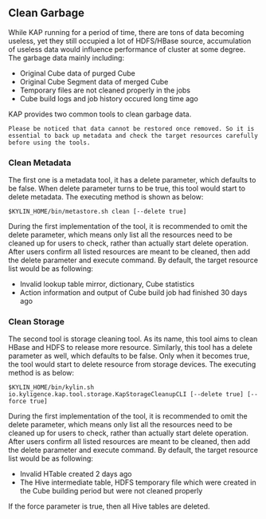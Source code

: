 ## Clean Garbage

While KAP running for a period of time, there are tons of data becoming useless, yet they still occupied a lot of HDFS/HBase source, accumulation of useless data would influence performance of cluster at some degree.  The garbage data mainly including: 

- Original Cube data of purged Cube
- Original Cube Segment data of merged Cube
- Temporary files are not cleaned properly in the jobs
- Cube build logs and job history occured long time ago

KAP provides two common tools to clean garbage data. 

```
Please be noticed that data cannot be restored once removed. So it is essential to back up metadata and check the target resources carefully before using the tools. 
```

### Clean Metadata
The first one is a metadata tool, it has a delete parameter, which defaults to be false. When delete parameter turns to be true, this tool would start to delete metadata. The executing method is shown as below:

```$KYLIN_HOME/bin/metastore.sh clean [--delete true]```

During the first implementation of the tool, it is recommended to omit the delete parameter, which means only list all the resources need to be cleaned up for users to check, rather than actually start delete operation. After users confirm all listed resources are meant to be cleaned, then add the delete parameter and execute command. By default, the target resource list would be as following: 

- Invalid lookup table mirror, dictionary, Cube statistics
- Action information and output of Cube build job had finished 30 days ago

### Clean Storage
The second tool is storage cleaning tool. As its name, this tool aims to clean HBase and HDFS to release more resource. Similarly, this tool has a delete parameter as well, which defaults to be false. Only when it becomes true, the tool would start to delete resource from storage devices. The executing method is as below: 

```$KYLIN_HOME/bin/kylin.sh io.kyligence.kap.tool.storage.KapStorageCleanupCLI [--delete true] [--force true]```

During the first implementation of the tool, it is recommended to omit the delete parameter, which means only list all the resources need to be cleaned up for users to check, rather than actually start delete operation. After users confirm all listed resources are meant to be cleaned, then add the delete parameter and execute command. By default, the target resource list would be as following: 

- Invalid HTable created 2 days ago
- The Hive intermediate table, HDFS temporary file which were created in the Cube building period but were not cleaned properly

If the force parameter is true, then all Hive tables are deleted.
